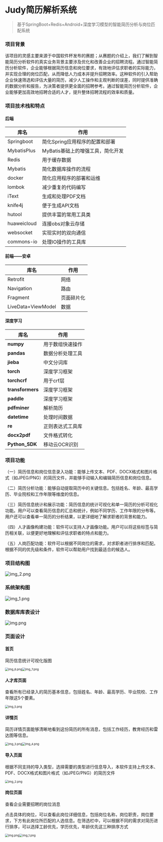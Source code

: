 # Judy简历解析系统



> 基于SpringBoot+Redis+Android+深度学习模型的智能简历分析与岗位匹配系统

### 项目背景

该项目的灵感主要来源于中国软件杯发布的赛题；从赛题的介绍上，我们了解到智能简历分析软件的真实业务背景主要涉及优化和改善企业的招聘流程。通过智能简历分析软件，企业能够根据简历信息和岗位要求，有效地评估求职者的实际能力，并实现合理的岗位匹配，从而降低人力成本并提升招聘效率。这种软件的引入帮助企业快速筛选和评估大量的简历，减少人工操作和主观判断的误差，同时提供准确的数据分析和报告，为决策者提供更全面的招聘参考。通过智能简历分析软件，企业能够更加高效地招聘合适的人才，提升整体招聘流程的效率和质量。

### 项目技术栈和特点 

#### 后端

| 库名        | 作用                    |
| --------------------- | --------------------------------- |
| Springboot  | 简化Spring应用程序的配置和部署    |
| MybatisPlus | MyBatis基础上的增强工具，简化开发 |
| Redis       | 用于缓存数据                      |
| Mybatis     | 简化数据库操作的流程              |
| docker      | 简化应用程序的部署和运维          |
| lombok      | 减少重复的代码编写                |
| iText       | 生成和处理PDF文档                 |
| knife4j     | 便于生成API文档                   |
| hutool      | 提供丰富的常用工具类              |
| huaweicloud | 连接obs对象云存储                 |
| websocket   | 实现实时的双向通信                |
| commons-io  | 处理IO操作的工具库                |

#### 前端——安卓

| 库名                         | 作用       |
| ---------------------------- | -------------------- |
| Retrofit          | 网络       |
| Navigation         | 路由       |
| Fragment           | 页面碎片化 |
| LiveData+ViewModel | 数据       |

#### 深度学习

| **库名**         | **作用**         |
| ---------------- | ---------------- |
| **numpy**        | 用于数组快速操作 |
| **pandas**       | 数据分析处理工具 |
| **jieba**        | 中文分词库       |
| **torch**        | 深度学习框架     |
| **torchcrf**     | 用于crf层        |
| **transformers** | 深度学习框架     |
| **paddle**       | 深度学习框架     |
| **pdfminer**     | 解析简历         |
| **datetime**     | 处理时间数据     |
| **re**           | 正则表达式工具库 |
| **docx2pdf**     | 文件格式转化     |
| **Python_SDK**   | 移动云OCR识别    |



### 项目功能

（一）简历信息和岗位信息录入功能：能够上传文本、PDF、DOCX格式和图片格式（如JPEG/PNG）的简历文件，并能够手动输入和编辑简历信息和岗位信息。

（二）简历分析功能：能够自动提取简历中的关键信息。包括姓名、年龄、最高学历、毕业院校和工作年限等维度的信息。

（三）简历信息统计和展示功能：简历信息的统计可视化和单一简历的分析可视化功能。用户可以查看简历信息的汇总和统计，例如不同学历、工作年限的分布等。用户还可以查看单一简历的分析结果，以更详细地了解求职者的背景和能力。

（四）人才画像构建功能：软件可以支持人才画像功能。用户可以将这些标签与简历相关联，以便更好地理解和评估求职者的特点和能力。

（五）人岗匹配功能：软件可以根据不同岗位的需求，对求职者进行排序和匹配。根据不同的优先级和条件，软件可以帮助用户找到最适合的候选人。 



### 项目结构图


![img_2.png](assets/img_2.png)


### 系统架构图


![img_1.png](assets/img_1.png)

### 数据库库表设计


![img.png](assets/img.png)


### 页面设计

#### 首页

简历信息统计可视化版图


<img src="doc/img_6.png/" alt="img_6.png" style="zoom:67%;" /><img src="doc/img_7.png/" alt="img_7.png" style="zoom:67%;" />

#### 人才库页面

查看所有已经录入的简历基本信息，包括姓名、年龄、最高学历、毕业院校、工作年限这5个要素。  


<img src="doc/img_5.png/" alt="img_5.png" style="zoom:67%;" />

#### 详情页

简历详情页面能够清晰地看到这份简历的所有消息，包括工作经历，教育经历和雷达图等信息。



<img src="doc/img_3.png\" alt="img_3.png" style="zoom:67%;" /><img src="doc/img_4.png\" alt="img_4.png" style="zoom:67%;" />

#### 导入页面

根据不同支持的导入类型，选择需要的类型进行信息导入，本软件支持上传文本、PDF、DOCX格式和图片格式（如JPEG/PNG）的简历文件


<img src="doc/img_2.png\" alt="img_2.png" style="zoom:67%;" />

#### 岗位页面

查看企业需要招聘的岗位消息

点击具体的岗位，可以查看此岗位详细信息，包括岗位名称，岗位职责，岗位要求，下方有此岗位所匹配的人选信息。在筛选栏中，可以根据不同的需求对简历进行排序，可以选择工龄优先，学历优先，年龄优先这三种排序方式



<img src="doc/img.png\" alt="img.png" style="zoom:67%;" /><img src="doc/img_1.png\" alt="img_1.png" style="zoom:67%;" />









